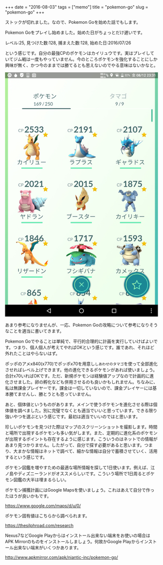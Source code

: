 +++
date = "2016-08-03"
tags =  ["memo"]
title = "pokemon-go"
slug = "pokemon-go"
+++

ストックが切れました。なので、Pokemon Goを始めた話でもします。

Pokemon Goをプレイし始めました。始めた日がちょっとだけ遅いです。

レベル:25, 見つけた数:128, 捕まえた数:128, 始めた日:2016/07/26

という感じです。自分の最強CPのポケモンはカイリュウです。実はプレイしていてジム戦は一度もやっていません。今のところポケモンを強化することにしか興味が無く、かつ今のままでは勝てるとも思えないのでやる意味はないかなと。

![](https://raw.githubusercontent.com/mba-hack/images/master/pokemon_go.png)

あまり参考になりませんが、一応、Pokemon Goの攻略について参考になりそうなことを適当に書いてきます。

Pokemon Goでやることは単純で、平行的合理的に計画を実行していけばよいです。つまり、個人個人が考えてやればOKという感じです。誰であれ、それほど外れたことはやらないはず。

ポッポのアメx840(x770)でポッポx70を用意し`しあわせのタマゴ`を使って全部進化させればレベル上げできます。他の進化できるポケモンがあれば使いましょう。合計x70いればOKです。ただ、新規ポケモンは経験値アップなので計画的に進化させました。卵の孵化なども併用させるのも良いかもしれません。ちなみに、私は無課金プレイヤーです。課金は一切していないので、課金プレイヤーには基本勝てませんし、勝とうとも思っていません。

あと、個体値というものがあります。メインで使うポケモンを進化させる際は個体値を調べました。別に完璧でなくとも適当でいいと思っています。できる限り強いやつを選ぶという感じです。最初は適当でいいのではと思います。

珍しいポケモンを見つけた際はマップのスクリーンショットを撮影します。時間と場所で出現するポケモンも多い気がします。また、定期的に進化系のポケモンが出現するポイントも存在するように感じます。こういうのはネットでの情報があまり見つかりません。したがって、自分で探す必要があると思います。つまり、大まかな情報はネットで調べて、細かな情報は自分で蓄積させていく、活用するという感じです。

ポケモン図鑑を増やすための最適な場所情報を探して1日使います。例えば、江ノ島やディズニーランドがオススメらしいです。こういう場所で1日周るとポケモン図鑑の大半は埋まるらしい。

ポケモン捕獲計画にはGoogle Mapsを使いましょう。これはあえて自分で作ったほうが良いかもです。

https://www.google.com/maps/d/u/0/

ポケモン固有値はこちらから調べられます。

https://thesilphroad.com/research

Nexus7などGoogle Playからはインストール出来ない端末をお使いの場合はAPK Mirrorのものをインストールしましょう。何故かGoogle Playからインストール出来ない端末がいくつかあります。

http://www.apkmirror.com/apk/niantic-inc/pokemon-go/
